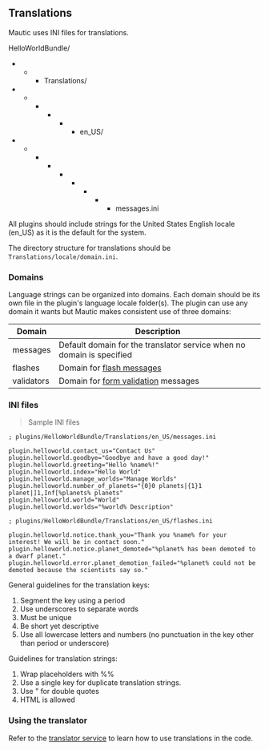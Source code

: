 ## Translations

Mautic uses INI files for translations.

HelloWorldBundle/<br />
- - - Translations/<br />
- - - - - - en_US/<br />
- - - - - - - - - messages.ini

<aside class="notice">
All plugins should include strings for the United States English locale (en_US) as it is the default for the system. 
</aside>

The directory structure for translations should be `Translations/locale/domain.ini`.
 
 
### Domains

Language strings can be organized into domains. Each domain should be its own file in the plugin's language locale folder(s). The plugin can use any domain it wants but Mautic makes consistent use of three domains:

Domain | Description
-------|------------
messages | Default domain for the translator service when no domain is specified
flashes | Domain for [flash messages](#flash-messages)
validators | Domain for [form validation](#validation) messages

### INI files

> Sample INI files

```
; plugins/HelloWorldBundle/Translations/en_US/messages.ini

plugin.helloworld.contact_us="Contact Us"
plugin.helloworld.goodbye="Goodbye and have a good day!"
plugin.helloworld.greeting="Hello %name%!"
plugin.helloworld.index="Hello World"
plugin.helloworld.manage_worlds="Manage Worlds"
plugin.helloworld.number_of_planets="{0}0 planets|{1}1 planet|]1,Inf[%planets% planets"
plugin.helloworld.world="World"
plugin.helloworld.worlds="%world% Description"
```

```
; plugins/HelloWorldBundle/Translations/en_US/flashes.ini

plugin.helloworld.notice.thank_you="Thank you %name% for your interest! We will be in contact soon." 
plugin.helloworld.notice.planet_demoted="%planet% has been demoted to a dwarf planet." 
plugin.helloworld.error.planet_demotion_failed="%planet% could not be demoted because the scientists say so."
```

General guidelines for the translation keys:

1. Segment the key using a period
2. Use underscores to separate words
3. Must be unique
4. Be short yet descriptive
5. Use all lowercase letters and numbers (no punctuation in the key other than period or underscore)

Guidelines for translation strings:

1. Wrap placeholders with %%
2. Use a single key for duplicate translation strings.
3. Use &quot; for double quotes
4. HTML is allowed

### Using the translator
Refer to the [translator service](#translator) to learn how to use translations in the code.